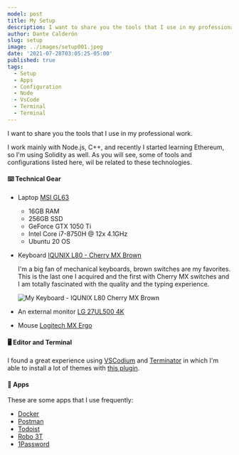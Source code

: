 ```yaml
---
model: post
title: My Setup
description: I want to share you the tools that I use in my professional work.
author: Dante Calderón
slug: setup
image: ../images/setup001.jpeg
date: '2021-07-28T03:05:25-05:00'
published: true
tags:
  - Setup
  - Apps
  - Configuration
  - Node
  - VsCode
  - Terminal
  - Terminal
---
```


I want to share you the tools that I use in my professional work.

I work mainly with Node.js, C++, and recently I started learning Ethereum, so I'm using Solidity as well. As you will see, some of tools and configurations listed here, wil be related to these technologies.

#### ⌨️ Technical Gear

* Laptop [MSI GL63](https://www.amazon.com/gp/product/B081ZB1Z92/ref=as_li_qf_asin_il_tl?ie=UTF8&tag=dantecalderon-20&creative=9325&linkCode=as2&creativeASIN=B081ZB1Z92&linkId=34903f1edfd81c58eb12fb8bd3078998)
  - 16GB RAM
  - 256GB SSD
  - GeForce GTX 1050 Ti
  - Intel Core i7-8750H @ 12x 4.1GHz
  - Ubuntu 20 OS

* Keyboard [IQUNIX L80 - Cherry MX Brown](https://iqunix.store/collections/80-series/products/iqunix-l80-formula-typing-wireless-mechanical-keyboard?variant=32620690178108)

  I'm a big fan of mechanical keyboards, brown switches are my favorites. This is the last one I acquired and the first with Cherry MX switches and I am totally fascinated with the quality and the typing experience.

  ![My Keyboard - IQUNIX L80 Cherry MX Brown](../images/iqunix_l80.png)

* An external monitor [LG 27UL500 4K](https://www.amazon.com/gp/product/B07PGL2WVS/ref=as_li_qf_asin_il_tl?ie=UTF8&tag=dantecalderon-20&creative=9325&linkCode=as2&creativeASIN=B07PGL2WVS&linkId=3a8f2d0b3f2ecc9c15ca703276f43bf6)
* Mouse [Logitech MX Ergo](https://www.amazon.com/gp/product/B0753P1GTS/ref=as_li_qf_asin_il_tl?ie=UTF8&tag=dantecalderon-20&creative=9325&linkCode=as2&creativeASIN=B0753P1GTS&linkId=746b86c3166463ffe8bd223c7c3f195c)
#### 🖥 Editor and Terminal

I found a great experience using [VSCodium](https://vscodium.com/) and [Terminator](https://terminator-gtk3.readthedocs.io/en/latest/index.html) in which I'm able to install a lot of themes with [this plugin](https://github.com/EliverLara/terminator-themes).

#### 📱 Apps

These are some apps that I use frequently:

* [Docker](https://www.docker.com/)
* [Postman](https://www.postman.com/)
* [Todoist](https://todoist.com/)
* [Robo 3T](https://robomongo.org/)
* [1Password](https://1password.com/)
